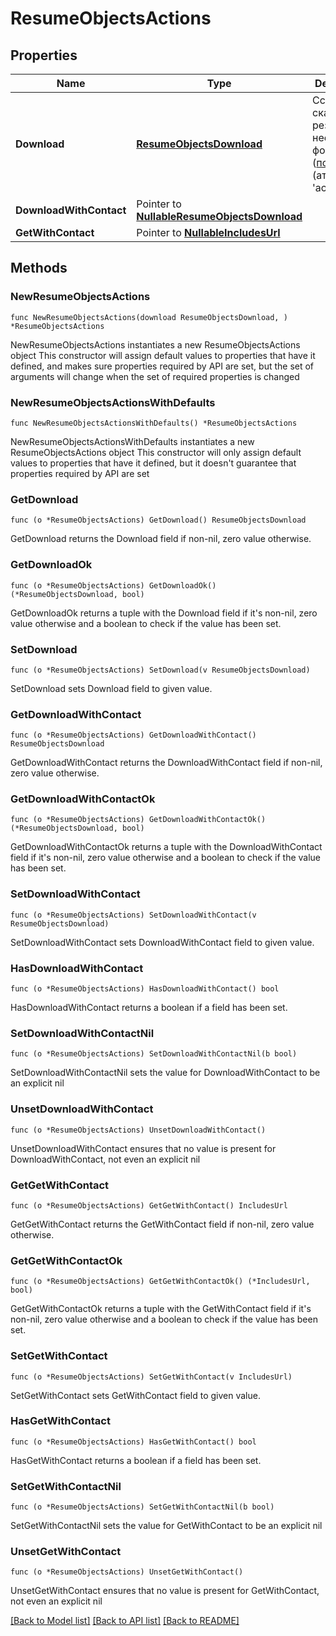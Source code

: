 # ResumeObjectsActions

## Properties

Name | Type | Description | Notes
------------ | ------------- | ------------- | -------------
**Download** | [**ResumeObjectsDownload**](ResumeObjectsDownload.md) | Ссылки для скачивания резюме в нескольких форматах ([подробнее](#tag/Prosmotr-rezyume/operation/get-resume)) (атрибут &#39;actions&#39;)  | 
**DownloadWithContact** | Pointer to [**NullableResumeObjectsDownload**](ResumeObjectsDownload.md) |  | [optional] 
**GetWithContact** | Pointer to [**NullableIncludesUrl**](IncludesUrl.md) |  | [optional] 

## Methods

### NewResumeObjectsActions

`func NewResumeObjectsActions(download ResumeObjectsDownload, ) *ResumeObjectsActions`

NewResumeObjectsActions instantiates a new ResumeObjectsActions object
This constructor will assign default values to properties that have it defined,
and makes sure properties required by API are set, but the set of arguments
will change when the set of required properties is changed

### NewResumeObjectsActionsWithDefaults

`func NewResumeObjectsActionsWithDefaults() *ResumeObjectsActions`

NewResumeObjectsActionsWithDefaults instantiates a new ResumeObjectsActions object
This constructor will only assign default values to properties that have it defined,
but it doesn't guarantee that properties required by API are set

### GetDownload

`func (o *ResumeObjectsActions) GetDownload() ResumeObjectsDownload`

GetDownload returns the Download field if non-nil, zero value otherwise.

### GetDownloadOk

`func (o *ResumeObjectsActions) GetDownloadOk() (*ResumeObjectsDownload, bool)`

GetDownloadOk returns a tuple with the Download field if it's non-nil, zero value otherwise
and a boolean to check if the value has been set.

### SetDownload

`func (o *ResumeObjectsActions) SetDownload(v ResumeObjectsDownload)`

SetDownload sets Download field to given value.


### GetDownloadWithContact

`func (o *ResumeObjectsActions) GetDownloadWithContact() ResumeObjectsDownload`

GetDownloadWithContact returns the DownloadWithContact field if non-nil, zero value otherwise.

### GetDownloadWithContactOk

`func (o *ResumeObjectsActions) GetDownloadWithContactOk() (*ResumeObjectsDownload, bool)`

GetDownloadWithContactOk returns a tuple with the DownloadWithContact field if it's non-nil, zero value otherwise
and a boolean to check if the value has been set.

### SetDownloadWithContact

`func (o *ResumeObjectsActions) SetDownloadWithContact(v ResumeObjectsDownload)`

SetDownloadWithContact sets DownloadWithContact field to given value.

### HasDownloadWithContact

`func (o *ResumeObjectsActions) HasDownloadWithContact() bool`

HasDownloadWithContact returns a boolean if a field has been set.

### SetDownloadWithContactNil

`func (o *ResumeObjectsActions) SetDownloadWithContactNil(b bool)`

 SetDownloadWithContactNil sets the value for DownloadWithContact to be an explicit nil

### UnsetDownloadWithContact
`func (o *ResumeObjectsActions) UnsetDownloadWithContact()`

UnsetDownloadWithContact ensures that no value is present for DownloadWithContact, not even an explicit nil
### GetGetWithContact

`func (o *ResumeObjectsActions) GetGetWithContact() IncludesUrl`

GetGetWithContact returns the GetWithContact field if non-nil, zero value otherwise.

### GetGetWithContactOk

`func (o *ResumeObjectsActions) GetGetWithContactOk() (*IncludesUrl, bool)`

GetGetWithContactOk returns a tuple with the GetWithContact field if it's non-nil, zero value otherwise
and a boolean to check if the value has been set.

### SetGetWithContact

`func (o *ResumeObjectsActions) SetGetWithContact(v IncludesUrl)`

SetGetWithContact sets GetWithContact field to given value.

### HasGetWithContact

`func (o *ResumeObjectsActions) HasGetWithContact() bool`

HasGetWithContact returns a boolean if a field has been set.

### SetGetWithContactNil

`func (o *ResumeObjectsActions) SetGetWithContactNil(b bool)`

 SetGetWithContactNil sets the value for GetWithContact to be an explicit nil

### UnsetGetWithContact
`func (o *ResumeObjectsActions) UnsetGetWithContact()`

UnsetGetWithContact ensures that no value is present for GetWithContact, not even an explicit nil

[[Back to Model list]](../README.md#documentation-for-models) [[Back to API list]](../README.md#documentation-for-api-endpoints) [[Back to README]](../README.md)


